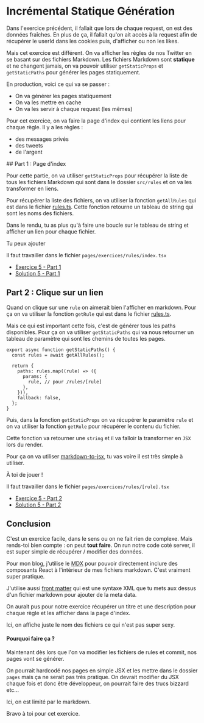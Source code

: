 # Incrémental Statique Génération

Dans l'exercice précédent, il fallait que lors de chaque request, on est des données fraîches. En
plus de ça, il fallait qu'on ait accès à la request afin de récupérer le userId dans les cookies
puis, d'afficher ou non les likes.

Mais cet exercice est différent. On va afficher les règles de nos Twitter en se basant
sur des fichiers Markdown. Les fichiers Markdown sont **statique** et ne changent jamais,
on va pouvoir utiliser `getStaticProps` et `getStaticPaths` pour générer les pages
statiquement.

En production, voici ce qui va se passer :

- On va générer les pages statiquement
- On va les mettre en cache
- On va les servir à chaque request (les mêmes)

Pour cet exercice, on va faire la page d'index qui contient les liens
pour chaque règle. Il y a les règles :

- des messages privés
- des tweets
- de l'argent

## Part 1 : Page d'index

Pour cette partie, on va utiliser `getStaticProps` pour récupérer la liste
de tous les fichiers Markdown qui sont dans le dossier `src/rules` et on va
les transformer en liens.

Pour récupérer la liste des fichiers, on va utiliser la fonction `getAllRules` qui est
dans le fichier [rules.ts](src/lib/fs/rules.ts). Cette fonction retourne un tableau
de string qui sont les noms des fichiers.

Dans le rendu, tu as plus qu'à faire une boucle sur le tableau de string et
afficher un lien pour chaque fichier.

Tu peux ajouter

Il faut travailler dans le fichier `pages/exercices/rules/index.tsx`

- [Exercice 5 - Part 1](pages/exercices/rules/index.tsx)
- [Solution 5 - Part 1](pages/solutions/rules/index.tsx)

## Part 2 : Clique sur un lien

Quand on clique sur une `rule` on aimerait bien l'afficher en markdown. Pour ça
on va utiliser la fonction `getRule` qui est dans le fichier [rules.ts](src/lib/fs/rules.ts).

Mais ce qui est important cette fois, c'est de générer tous les paths disponibles. Pour ça
on va utiliser `getStaticPaths` qui va nous retourner un tableau de paramètre qui sont les
chemins de toutes les pages.

```tsx
export async function getStaticPaths() {
  const rules = await getAllRules();

  return {
    paths: rules.map((rule) => ({
      params: {
        rule, // pour /rules/[rule]
      },
    })),
    fallback: false,
  };
}
```

Puis, dans la fonction `getStaticProps` on va récupérer le paramètre `rule` et on va
utiliser la fonction `getRule` pour récupérer le contenu du fichier.

Cette fonction va retourner une `string` et il va falloir la transformer en `JSX` lors
du render.

Pour ça on va utiliser [markdown-to-jsx](https://www.npmjs.com/package/markdown-to-jsx),
tu vas voire il est très simple à utiliser.

À toi de jouer !

Il faut travailler dans le fichier `pages/exercices/rules/[rule].tsx`

- [Exercice 5 - Part 2](pages/exercices/rules/[rule].tsx)
- [Solution 5 - Part 2](pages/solutions/rules/[rule].tsx)

## Conclusion

C'est un exercice facile, dans le sens ou on ne fait rien de complexe. Mais rends-toi bien compte :
on peut **tout faire**. On run notre code coté server, il est super simple de récupérer / modifier
des données.

Pour mon blog, j'utilise le [MDX](https://mdxjs.com/) pour pouvoir directement inclure
des composants React à l'intérieur de mes fichiers markdown. C'est vraiment super pratique.

J'utilise aussi [front matter](https://jekyllrb.com/docs/front-matter/) qui est une syntaxe
XML que tu mets aux dessus d'un fichier markdown pour ajouter de la meta data.

On aurait pus pour notre exercice récupérer un titre et une description pour chaque règle
et les afficher dans la page d'index.

Ici, on affiche juste le nom des fichiers ce qui n'est pas super sexy.

#### Pourquoi faire ça ?

Maintenant dès lors que l'on va modifier les fichiers de rules et commit, nos pages vont
se générer.

On pourrait hardcodé nos pages en simple JSX et les mettre dans le dossier `pages` mais
ça ne serait pas très pratique. On devrait modifier du JSX chaque fois et donc être développeur,
on pourrait faire des trucs bizzard etc...

Ici, on est limité par le markdown.

Bravo à toi pour cet exercice.
